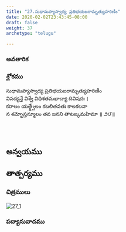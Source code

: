 ```yaml
---
title: "27.సుధామప్యాస్వాద్య ప్రతిభయజరామృత్యుహరిణీం"
date: 2020-02-02T23:43:45-08:00
draft: false
weight: 37
archetype: "telugu"

---
```


### అవతారిక


### శ్లోకము

సుధామప్యాస్వాద్య ప్రతిభయజరామృత్యుహరిణీం
<br/>విపద్యన్తే విశ్వే విధిశతమఖాద్యా దివిషదః ।
<br/>కరాలం యత్క్ష్వేలం కబలితవతః కాలకలనా
<br/>న శమ్భోస్తన్మూలం తవ జనని తాటఙ్కమహిమా ॥ ౨౮॥
<br/>

<br/><br/>

## అన్వయము 


## తాత్పర్యము 

### చిత్రములు 

![27_1](/images/sl/manual/SL_V27.jpg)

### పద్యానువాదము
